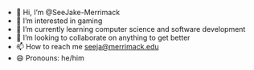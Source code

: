 - 👋 Hi, I’m @SeeJake-Merrimack
- 👀 I’m interested in gaming
- 🌱 I’m currently learning computer science and software development
- 💞️ I’m looking to collaborate on anything to get better
- 📫 How to reach me seeja@merrimack.edu
- 😄 Pronouns: he/him

<!---
SeeJake-Merrimack/SeeJake-Merrimack is a ✨ special ✨ repository because its `README.md` (this file) appears on your GitHub profile.
You can click the Preview link to take a look at your changes.
--->
